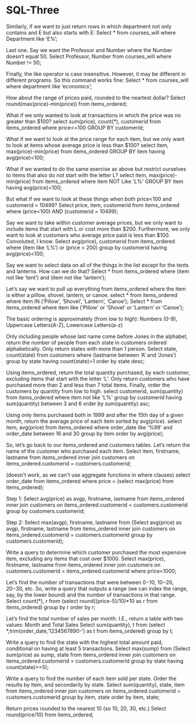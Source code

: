 SQL-Three
=========
Similarly, if we want to just return rows in which department not only contains and E but also starts with E: 
  Select * from courses_will where Department like ‘E%’;

Last one. Say we want the Professor and Number where the Number doesn’t equal 50.
  Select Professor, Number from courses_will where Number != 50;

Finally, the like operator is case insensitive. However, it may be different in different programs. So this command works fine:
  Select * from courses_will where department like ‘economics’;

How about the range of prices paid, rounded to the neartest dollar? 
  Select round(max(price)-min(price)) from items_ordered;

What if we only wanted to look at transactions in which the price was no greater than $100? 
  select sum(price), count(*), customerid from items_ordered where price<=100 GROUP BY customerid;

What if we want to look at the price range for each item, but we only want to look at items whose average price is less than $100?
  select item, max(price)-min(price) from items_ordered GROUP BY item having avg(price)<100;

What if we wanted to do the same exercise as above but restrict ourselves to items that also do not start with the letter L?
  select item, max(price)-min(price) from items_ordered where item NOT Like 'L%' GROUP BY item having avg(price)<100;

But what if we want to look at these things when both price<100 and customerid = 10499? 
  Select price, item, customerid from items_ordered where (price<100) AND (customerid = 10499);
  
Say we want to take within customer average prices, but we only want to include items that start with L or cost more than $200. Furthermore, we only want to look at customers who average price paid is less than $100. Convoluted, I know.
  Select avg(price), customerid from items_ordered where (item like ‘L%’) or (price > 200) group by customerid having avg(price)<100;

Say we want to select data on all of the things in the list except for the tents and lanterns. How can we do that? 
  Select * from items_ordered where (item not like ‘tent’) and (item not like ‘lantern’);
  
Let’s say we want to pull up everything from items_ordered where the item is either a pillow, shovel, lantern, or canoe.
  select * from items_ordered where item IN (‘Pillow’, ‘Shovel’, ‘Lantern’, ‘Canoe’);
  Select * from items_ordered where item like (‘Pillow’ or ‘Shovel’ or ‘Lantern’ or ‘Canoe’);
  
The basic ordering is approximately (from low to high): 
  Numbers (0-9), Uppercase Letters(A-Z), Lowercase Letters(a-z)

Only including people whose last name come before Jones in the alphabet, return the number of people from each state in customers ordered alphabetically. Only return states with more than 1 person.
  Select state, count(state) from customers where (lastname between ‘A’ and ‘Jones’) group by state having count(state)>1 order by state desc;

Using items_ordered, return the total quantity purchased, by each customer,  excluding items that start with the letter ‘L’. Only return customers who have purchased more than 2 and less than 7 total items. Finally, order the customers by quantity from low to high. 
  select customerid, sum(quantity) from items_ordered where item not like 'L%' group by customerid having sum(quantity) between 3 and 6 order by sum(quantity) asc;
  
Using only items purchased both in 1999 and after the 15th day of a given month, return the average price of each item sorted by avg(price). 
  select item, avg(price) from items_ordered where order_date like '%99' and order_date between 16 and 30 group by item order by avg(price);
  
So, let’s go back to our items_ordered and customers tables. Let’s return the name of the customer who purchased each item. 
  Select item, firstname, lastname from items_ordered inner join customers on items_ordered.customerid = customers.customerid;
  
(doesn't work, as we can't use aggregate functions in where clauses)
  select order_date from items_ordered where price = (select max(price) from items_ordered);

Step 1: Select avg(price) as avgp, firstname, lastname from items_ordered inner join customers on items_ordered.customerid = customers.customerid group by customers.customerid;

Step 2: Select max(avgp), firstname, lastname from (Select avg(price) as avgp, firstname, lastname from items_ordered inner join customers on items_ordered.customerid = customers.customerid group by customers.customerid);

Write a query to determine which customer purchased the most expensive item, excluding any items that cost over $1000. 
  Select max(price), firstname, lastname from items_ordered inner join customers on customers.customerid = items_ordered.customerid where price<1000;

Let’s find the number of transactions that were between $0-$10, $10-$20, $20-$30, etc. So, write a query that outputs a range (we can index the range, say, by the lower bound) and the number of transactions in that range.
  Select count(*), r from (select round((price-5)/10)*10 as r from items_ordered) group by r order by r;  

Let’s find the total number of sales per month. I.E., return a table with two values: Month and Total Sales
  Select sum(quantity), t from (select *,trim(order_date,’1234567890-’)  as t from items_ordered) group by t;

Write a query to find the state with the highest total amount paid, conditional on having at least 5 transactions. 
  Select max(sump) from (Select sum(price) as sump, state from items_ordered inner join customers on items_ordered.customerid = customers.customerid group by state having count(state)>=5);

Write a query to find the number of each item sold per state. Order the results by item, and secondarily by state.
  Select sum(quantity), state, item from items_ordered inner join customers on items_ordered.customerid = customers.customerid group by item, state order by item, state;

Return prices rounded to the nearest 10 (so 10, 20, 30, etc.)
  Select round(price/10) from items_ordered;


